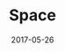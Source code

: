 ---
authors: [ "Geoffrey Hunter" ]
date: 2017-05-26
draft: false
lastmod: 2019-11-30
title: Space
type: page
---